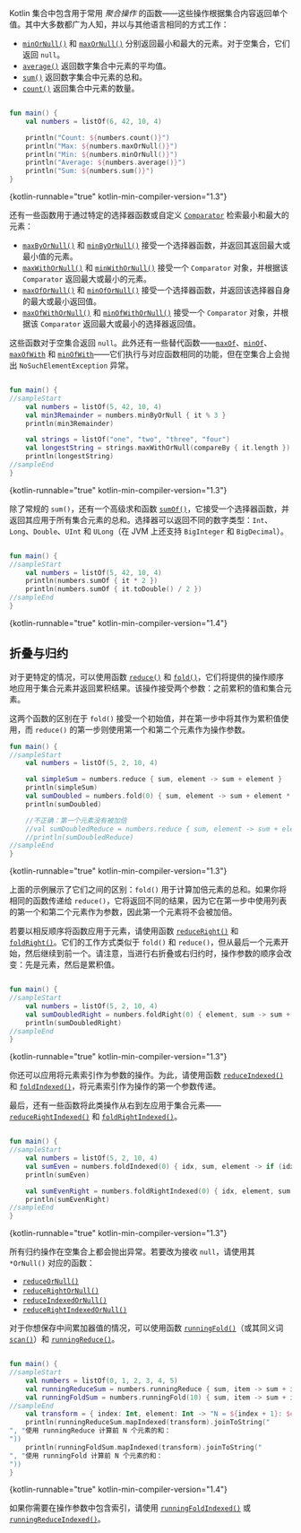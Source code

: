 [//]: # (title: 聚合操作)

Kotlin 集合中包含用于常用 _聚合操作_ 的函数——这些操作根据集合内容返回单个值。其中大多数都广为人知，并以与其他语言相同的方式工作：

*   [`minOrNull()`](https://kotlinlang.org/api/latest/jvm/stdlib/kotlin.collections/min-or-null.html) 和 [`maxOrNull()`](https://kotlinlang.org/api/latest/jvm/stdlib/kotlin.collections/max-or-null.html) 分别返回最小和最大的元素。对于空集合，它们返回 `null`。
*   [`average()`](https://kotlinlang.org/api/latest/jvm/stdlib/kotlin.collections/average.html) 返回数字集合中元素的平均值。
*   [`sum()`](https://kotlinlang.org/api/latest/jvm/stdlib/kotlin.collections/sum.html) 返回数字集合中元素的总和。
*   [`count()`](https://kotlinlang.org/api/latest/jvm/stdlib/kotlin.collections/count.html) 返回集合中元素的数量。

```kotlin

fun main() {
    val numbers = listOf(6, 42, 10, 4)

    println("Count: ${numbers.count()}")
    println("Max: ${numbers.maxOrNull()}")
    println("Min: ${numbers.minOrNull()}")
    println("Average: ${numbers.average()}")
    println("Sum: ${numbers.sum()}")
}
```
{kotlin-runnable="true" kotlin-min-compiler-version="1.3"}

还有一些函数用于通过特定的选择器函数或自定义 [`Comparator`](https://kotlinlang.org/api/latest/jvm/stdlib/kotlin/-comparator/index.html) 检索最小和最大的元素：

*   [`maxByOrNull()`](https://kotlinlang.org/api/latest/jvm/stdlib/kotlin.collections/max-by-or-null.html) 和 [`minByOrNull()`](https://kotlinlang.org/api/latest/jvm/stdlib/kotlin.collections/min-by-or-null.html) 接受一个选择器函数，并返回其返回最大或最小值的元素。
*   [`maxWithOrNull()`](https://kotlinlang.org/api/latest/jvm/stdlib/kotlin.collections/max-with-or-null.html) 和 [`minWithOrNull()`](https://kotlinlang.org/api/latest/jvm/stdlib/kotlin.collections/min-with-or-null.html) 接受一个 `Comparator` 对象，并根据该 `Comparator` 返回最大或最小的元素。
*   [`maxOfOrNull()`](https://kotlinlang.org/api/latest/jvm/stdlib/kotlin.collections/max-of-or-null.html) 和 [`minOfOrNull()`](https://kotlinlang.org/api/latest/jvm/stdlib/kotlin.collections/min-of-or-null.html) 接受一个选择器函数，并返回该选择器自身的最大或最小返回值。
*   [`maxOfWithOrNull()`](https://kotlinlang.org/api/latest/jvm/stdlib/kotlin.collections/max-of-with-or-null.html) 和 [`minOfWithOrNull()`](https://kotlinlang.org/api/latest/jvm/stdlib/kotlin.collections/min-of-with-or-null.html) 接受一个 `Comparator` 对象，并根据该 `Comparator` 返回最大或最小的选择器返回值。

这些函数对于空集合返回 `null`。此外还有一些替代函数——[`maxOf`](https://kotlinlang.org/api/latest/jvm/stdlib/kotlin.collections/max-of.html)、[`minOf`](https://kotlinlang.org/api/latest/jvm/stdlib/kotlin.collections/min-of.html)、[`maxOfWith`](https://kotlinlang.org/api/latest/jvm/stdlib/kotlin.collections/max-of-with.html) 和 [`minOfWith`](https://kotlinlang.org/api/latest/jvm/stdlib/kotlin.collections/min-of-with.html)——它们执行与对应函数相同的功能，但在空集合上会抛出 `NoSuchElementException` 异常。

```kotlin

fun main() {
//sampleStart
    val numbers = listOf(5, 42, 10, 4)
    val min3Remainder = numbers.minByOrNull { it % 3 }
    println(min3Remainder)

    val strings = listOf("one", "two", "three", "four")
    val longestString = strings.maxWithOrNull(compareBy { it.length })
    println(longestString)
//sampleEnd
}
```
{kotlin-runnable="true" kotlin-min-compiler-version="1.3"}

除了常规的 `sum()`，还有一个高级求和函数 [`sumOf()`](https://kotlinlang.org/api/latest/jvm/stdlib/kotlin.collections/sum-of.html)，它接受一个选择器函数，并返回其应用于所有集合元素的总和。选择器可以返回不同的数字类型：`Int`、`Long`、`Double`、`UInt` 和 `ULong`（在 JVM 上还支持 `BigInteger` 和 `BigDecimal`）。

```kotlin

fun main() {
//sampleStart
    val numbers = listOf(5, 42, 10, 4)
    println(numbers.sumOf { it * 2 })
    println(numbers.sumOf { it.toDouble() / 2 })
//sampleEnd
}
```
{kotlin-runnable="true" kotlin-min-compiler-version="1.4"}

## 折叠与归约

对于更特定的情况，可以使用函数 [`reduce()`](https://kotlinlang.org/api/latest/jvm/stdlib/kotlin.collections/reduce.html) 和 [`fold()`](https://kotlinlang.org/api/latest/jvm/stdlib/kotlin.collections/fold.html)，它们将提供的操作顺序地应用于集合元素并返回累积结果。该操作接受两个参数：之前累积的值和集合元素。

这两个函数的区别在于 `fold()` 接受一个初始值，并在第一步中将其作为累积值使用，而 `reduce()` 的第一步则使用第一个和第二个元素作为操作参数。

```kotlin
fun main() {
//sampleStart
    val numbers = listOf(5, 2, 10, 4)

    val simpleSum = numbers.reduce { sum, element -> sum + element }
    println(simpleSum)
    val sumDoubled = numbers.fold(0) { sum, element -> sum + element * 2 }
    println(sumDoubled)

    //不正确：第一个元素没有被加倍
    //val sumDoubledReduce = numbers.reduce { sum, element -> sum + element * 2 } 
    //println(sumDoubledReduce)
//sampleEnd
}
```
{kotlin-runnable="true" kotlin-min-compiler-version="1.3"}

上面的示例展示了它们之间的区别：`fold()` 用于计算加倍元素的总和。如果你将相同的函数传递给 `reduce()`，它将返回不同的结果，因为它在第一步中使用列表的第一个和第二个元素作为参数，因此第一个元素将不会被加倍。

若要以相反顺序将函数应用于元素，请使用函数 [`reduceRight()`](https://kotlinlang.org/api/latest/jvm/stdlib/kotlin.collections/reduce-right.html) 和 [`foldRight()`](https://kotlinlang.org/api/latest/jvm/stdlib/kotlin.collections/fold-right.html)。它们的工作方式类似于 `fold()` 和 `reduce()`，但从最后一个元素开始，然后继续到前一个。请注意，当进行右折叠或右归约时，操作参数的顺序会改变：先是元素，然后是累积值。

```kotlin

fun main() {
//sampleStart
    val numbers = listOf(5, 2, 10, 4)
    val sumDoubledRight = numbers.foldRight(0) { element, sum -> sum + element * 2 }
    println(sumDoubledRight)
//sampleEnd
}
```
{kotlin-runnable="true" kotlin-min-compiler-version="1.3"}

你还可以应用将元素索引作为参数的操作。为此，请使用函数 [`reduceIndexed()`](https://kotlinlang.org/api/latest/jvm/stdlib/kotlin.collections/reduce-indexed.html) 和 [`foldIndexed()`](https://kotlinlang.org/api/latest/jvm/stdlib/kotlin.collections/fold-indexed.html)，将元素索引作为操作的第一个参数传递。

最后，还有一些函数将此类操作从右到左应用于集合元素——[`reduceRightIndexed()`](https://kotlinlang.org/api/latest/jvm/stdlib/kotlin.collections/reduce-right-indexed.html) 和 [`foldRightIndexed()`](https://kotlinlang.org/api/latest/jvm/stdlib/kotlin.collections/fold-right-indexed.html)。

```kotlin

fun main() {
//sampleStart
    val numbers = listOf(5, 2, 10, 4)
    val sumEven = numbers.foldIndexed(0) { idx, sum, element -> if (idx % 2 == 0) sum + element else sum }
    println(sumEven)

    val sumEvenRight = numbers.foldRightIndexed(0) { idx, element, sum -> if (idx % 2 == 0) sum + element else sum }
    println(sumEvenRight)
//sampleEnd
}
```
{kotlin-runnable="true" kotlin-min-compiler-version="1.3"}

所有归约操作在空集合上都会抛出异常。若要改为接收 `null`，请使用其 `*OrNull()` 对应的函数：
*   [`reduceOrNull()`](https://kotlinlang.org/api/latest/jvm/stdlib/kotlin.collections/reduce-or-null.html)
*   [`reduceRightOrNull()`](https://kotlinlang.org/api/latest/jvm/stdlib/kotlin.collections/reduce-right-or-null.html)
*   [`reduceIndexedOrNull()`](https://kotlinlang.org/api/latest/jvm/stdlib/kotlin.collections/reduce-indexed-or-null.html)
*   [`reduceRightIndexedOrNull()`](https://kotlinlang.org/api/latest/jvm/stdlib/kotlin.collections/reduce-right-indexed-or-null.html)

对于你想保存中间累加器值的情况，可以使用函数 [`runningFold()`](https://kotlinlang.org/api/latest/jvm/stdlib/kotlin.collections/running-fold.html)（或其同义词 [`scan()`](https://kotlinlang.org/api/latest/jvm/stdlib/kotlin.collections/scan.html)）和 [`runningReduce()`](https://kotlinlang.org/api/latest/jvm/stdlib/kotlin.collections/running-reduce.html)。

```kotlin

fun main() {
//sampleStart
    val numbers = listOf(0, 1, 2, 3, 4, 5)
    val runningReduceSum = numbers.runningReduce { sum, item -> sum + item }
    val runningFoldSum = numbers.runningFold(10) { sum, item -> sum + item }
//sampleEnd
    val transform = { index: Int, element: Int -> "N = ${index + 1}: $element" }
    println(runningReduceSum.mapIndexed(transform).joinToString("
", "使用 runningReduce 计算前 N 个元素的和：
"))
    println(runningFoldSum.mapIndexed(transform).joinToString("
", "使用 runningFold 计算前 N 个元素的和：
"))
}
```
{kotlin-runnable="true" kotlin-min-compiler-version="1.4"}

如果你需要在操作参数中包含索引，请使用 [`runningFoldIndexed()`](https://kotlinlang.org/api/latest/jvm/stdlib/kotlin.collections/running-fold-indexed.html) 或 [`runningReduceIndexed()`](https://kotlinlang.org/api/latest/jvm/stdlib/kotlin.collections/running-reduce-indexed.html)。